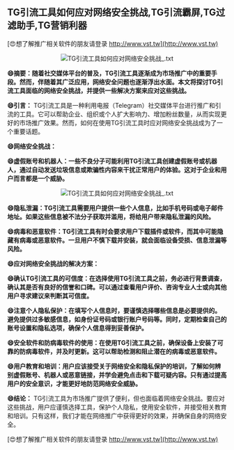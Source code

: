 ## **TG引流工具如何应对网络安全挑战,TG引流霸屏,TG过滤助手,TG营销利器**

[😍想了解推广相关软件的朋友请登录 http://www.vst.tw](http://www.vst.tw)

 <center><img src="https://vst.tw/MP4/tuiguang/png/3.png" alt="TG引流工具如何应对网络安全挑战_.txt"></center>

**😄摘要：随着社交媒体平台的普及，TG引流工具逐渐成为市场推广中的重要手段。然而，伴随着其广泛应用，网络安全问题也逐渐浮出水面。本文将探讨TG引流工具面临的网络安全挑战，并提供一些解决方案来应对这些挑战。**

**😄引言：**
TG引流工具是一种利用电报（Telegram）社交媒体平台进行推广和引流的工具。它可以帮助企业、组织或个人扩大影响力、增加粉丝数量，从而实现更好的市场推广效果。然而，如何在使用TG引流工具时应对网络安全挑战成为了一个重要话题。

**😄网络安全挑战：**

**😄虚假账号和机器人：一些不良分子可能利用TG引流工具创建虚假账号或机器人，通过自动发送垃圾信息或欺骗性内容来干扰正常用户的体验。这对于企业和用户而言都是一个威胁。**

 <center><img src="https://vst.tw/MP4/tuiguang/png/0.png" alt="TG引流工具如何应对网络安全挑战_.txt"></center>

**😄隐私泄漏：TG引流工具需要用户提供一些个人信息，比如手机号码或电子邮件地址。如果这些信息被不法分子获取并滥用，将给用户带来隐私泄漏的风险。**

**😄病毒和恶意软件：TG引流工具有时会要求用户下载插件或软件，而其中可能隐藏有病毒或恶意软件。一旦用户不慎下载并安装，就会面临设备受损、信息泄漏等风险。**

**😄应对网络安全挑战的解决方案：**

**😄确认TG引流工具的可信度：在选择使用TG引流工具之前，务必进行背景调查，确认其是否有良好的信誉和口碑。可以通过查看用户评价、咨询专业人士或向其他用户寻求建议来判断其可信度。**

**😄注意个人隐私保护：在填写个人信息时，要谨慎选择哪些信息是必要提供的。避免提供过多敏感信息，如身份证号码或银行账户号码等。同时，定期检查自己的账号设置和隐私选项，确保个人信息得到妥善保护。**

**😄安全软件和防病毒软件的使用：在使用TG引流工具之前，确保设备上安装了可靠的防病毒软件，并及时更新。这可以帮助检测和阻止潜在的病毒或恶意软件。**

**😄用户教育和培训：用户应该接受关于网络安全和隐私保护的培训，了解如何辨别虚假账号、机器人或恶意链接，并学会避免点击和下载可疑内容。只有通过提高用户的安全意识，才能更好地防范网络安全威胁。**

**😄结论：**
TG引流工具为市场推广提供了便利，但也面临着网络安全挑战。要应对这些挑战，用户应谨慎选择工具，保护个人隐私，使用安全软件，并接受相关教育和培训。只有这样，我们才能在网络推广中获得更好的效果，并确保自身的网络安全。

[😍想了解推广相关软件的朋友请登录 http://www.vst.tw](http://www.vst.tw)



